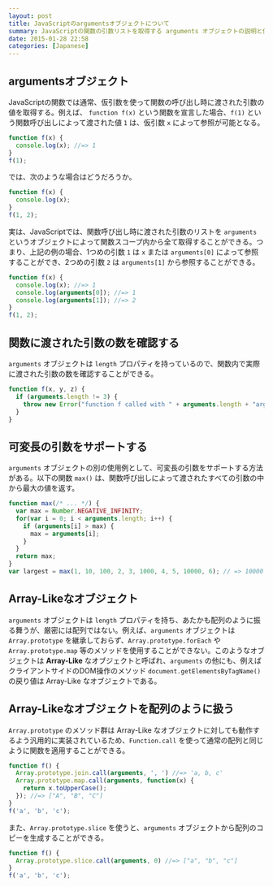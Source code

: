 ```yaml
---
layout: post
title: JavaScriptのargumentsオブジェクトについて
summary: JavaScriptの関数の引数リストを取得する arguments オブジェクトの説明と使用例
date: 2015-01-28 22:58
categories: [Japanese]
---
```


## argumentsオブジェクト

JavaScriptの関数では通常、仮引数を使って関数の呼び出し時に渡された引数の値を取得する。例えば、 `function f(x)` という関数を宣言した場合、`f(1)` という関数呼び出しによって渡された値 `1` は、仮引数 `x` によって参照が可能となる。

```js
function f(x) {
  console.log(x); //=> 1
}
f(1);
```

では、次のような場合はどうだろうか。

```js
function f(x) {
  console.log(x);
}
f(1, 2);
```

実は、JavaScriptでは、関数呼び出し時に渡された引数のリストを `arguments` というオブジェクトによって関数スコープ内から全て取得することができる。つまり、上記の例の場合、1つめの引数 `1` は `x` または `arguments[0]` によって参照することができ、2つめの引数 `2` は `arguments[1]` から参照することができる。

```js
function f(x) {
  console.log(x); //=> 1
  console.log(arguments[0]); //=> 1
  console.log(arguments[1]); //=> 2
}
f(1, 2);
```

## 関数に渡された引数の数を確認する

`arguments` オブジェクトは `length` プロパティを持っているので、関数内で実際に渡された引数の数を確認することができる。

```js
function f(x, y, z) {
  if (arguments.length != 3) {
    throw new Error("function f called with " + arguments.length + "arguments, but it expects 3 arguments.");
  }
}
```

## 可変長の引数をサポートする

`arguments` オブジェクトの別の使用例として、可変長の引数をサポートする方法がある。以下の関数 `max()` は、関数呼び出しによって渡されたすべての引数の中から最大の値を返す。

```js
function max(/* ... */) {
  var max = Number.NEGATIVE_INFINITY;
  for(var i = 0; i < arguments.length; i++) {
    if (arguments[i] > max) {
      max = arguments[i];
    }
  }
  return max;
}
var largest = max(1, 10, 100, 2, 3, 1000, 4, 5, 10000, 6); // => 10000
```

## Array-Likeなオブジェクト

`arguments` オブジェクトは `length` プロパティを持ち、あたかも配列のように振る舞うが、厳密には配列ではない。例えば、`arguments` オブジェクトは `Array.prototype` を継承しておらず、`Array.prototype.forEach` や `Array.prototype.map` 等のメソッドを使用することができない。このようなオブジェクトは **Array-Like** なオブジェクトと呼ばれ、`arguments` の他にも、例えばクライアントサイドのDOM操作のメソッド `document.getElementsByTagName()` の戻り値は Array-Like なオブジェクトである。

## Array-Likeなオブジェクトを配列のように扱う

`Array.prototype` のメソッド群は Array-Like なオブジェクトに対しても動作するよう汎用的に実装されているため、`Function.call` を使って通常の配列と同じように関数を適用することができる。

```js
function f() {
  Array.prototype.join.call(arguments, ', ') //=> 'a, b, c'
  Array.prototype.map.call(arguments, function(x) {
    return x.toUpperCase();
  }); //=> ["A", "B", "C"]
}
f('a', 'b', 'c');
```

また、`Array.prototype.slice` を使うと、`arguments` オブジェクトから配列のコピーを生成することができる。

```js
function f() {
  Array.prototype.slice.call(arguments, 0) //=> ["a", "b", "c"]
}
f('a', 'b', 'c');
```

